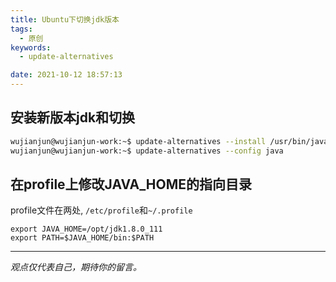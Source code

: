 ```yaml
---
title: Ubuntu下切换jdk版本
tags:
  - 原创
keywords:
  - update-alternatives

date: 2021-10-12 18:57:13
---
```


## 安装新版本jdk和切换

```bash
wujianjun@wujianjun-work:~$ update-alternatives --install /usr/bin/java java /opt/jdk1.8.0_111/bin/java 300
wujianjun@wujianjun-work:~$ update-alternatives --config java
```

## 在profile上修改JAVA_HOME的指向目录

profile文件在两处, `/etc/profile`和`~/.profile`

```
export JAVA_HOME=/opt/jdk1.8.0_111
export PATH=$JAVA_HOME/bin:$PATH
```

-----

*观点仅代表自己，期待你的留言。*

